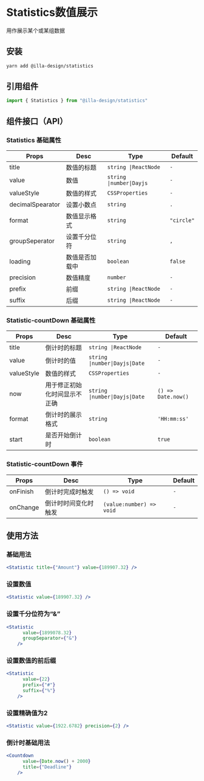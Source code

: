 # Statistics数值展示

用作展示某个或某组数据

## 安装

```bash
yarn add @illa-design/statistics
```

## 引用组件

```jsx
import { Statistics } from "@illa-design/statistics"
```

## 组件接口（API）

### Statistics 基础属性

| Props            | Desc           | Type                     | Default    |
| ---------------- | -------------- | ------------------------ | ---------- |
| title            | 数值的标题     | `string \|ReactNode`     | `-`        |
| value            | 数值           | `string \|number\|Dayjs` | `-`        |
| valueStyle       | 数值的样式     | `CSSProperties `         | `-`        |
| decimalSpearator | 设置小数点     | `string `                | `.`        |
| format           | 数值显示格式   | `string `                | `"circle"` |
| groupSeperator   | 设置千分位符   | `string `                | `,`        |
| loading          | 数值是否加载中 | `boolean `               | `false`    |
| precision        | 数值精度       | `number `                | `-`        |
| prefix           | 前缀           | `string \|ReactNode`     | `-`        |
| suffix           | 后缀           | `string \|ReactNode`     | `-`        |

### Statistic-countDown 基础属性

| Props      | Desc                         | Type                           | Default            |
| ---------- | ---------------------------- | ------------------------------ | ------------------ |
| title      | 倒计时的标题                 | `string \|ReactNode`           | `-`                |
| value      | 倒计时的值                   | `string \|number\|Dayjs\|Date` | `-`                |
| valueStyle | 数值的样式                   | `CSSProperties `               | `-`                |
| now        | 用于修正初始化时间显示不正确 | `string \|number\|Dayjs\|Date` | `() => Date.now()` |
| format     | 倒计时的展示格式             | `string `                      | `'HH:mm:ss'`       |
| start      | 是否开始倒计时               | `boolean `                     | `true`             |



### Statistic-countDown 事件

| Props    | Desc                 | Type                     | Default |
| -------- | -------------------- | ------------------------ | ------- |
| onFinish | 倒计时完成时触发     | `() => void`             | `-`     |
| onChange | 倒计时时间变化时触发 | `(value:number) => void` | `-`     |

## 使用方法

### 基础用法

```jsx
<Statistic title={"Amount"} value={189907.32} />
```

### 设置数值

```jsx
<Statistic value={189907.32} />
```

### 设置千分位符为“&”

```jsx
<Statistic
      value={1899078.32}
      groupSeparator={"&"}
    />
```

### 设置数值的前后缀

```jsx
<Statistic
      value={22}
      prefix={"#"}
      suffix={"%"}
    />
```

### 设置精确值为2

```jsx
<Statistic value={1922.6782} precision={2} />
```

### 倒计时基础用法

```jsx
<Countdown
      value={Date.now() + 2000}
      title={"Deadline"}
    />
```

